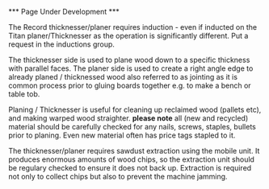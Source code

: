 *** Page Under Development ***


The Record thicknesser/planer requires induction - even if inducted on the Titan planer/Thicknesser as the operation is significantly different. Put a request in the inductions group.

The thicknesser side is used to plane wood down to a specific thickness with parallel faces. The planer side is used to create a right angle edge to already planed / thicknessed wood also referred to as jointing as it is common process prior to gluing boards together e.g. to make a bench or table tob. 

Planing / Thicknesser is useful for cleaning up reclaimed wood (pallets etc), and making warped wood straighter. **please note** all (new and recycled) material should be carefully checked for any nails, screws, staples, bullets prior to planing. Even new material often has price tags stapled to it.

The thicknesser/planer requires sawdust extraction using the mobile unit. It produces enormous amounts of wood chips, so the extraction unit should be regulary checked to ensure it does not back up. Extraction is required not only to collect chips but also to prevent the machine jamming.

